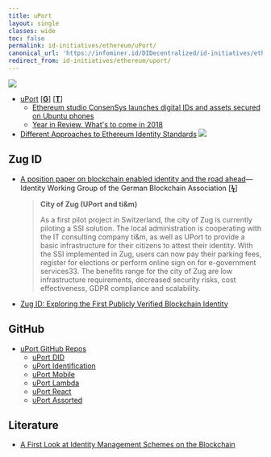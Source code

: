 ```yaml
---
title: uPort
layout: single
classes: wide
toc: false
permalink: id-initiatives/ethereum/uPort/
canonical_url: 'https://infominer.id/DIDecentralized/id-initiatives/ethereum/uPort/'
redirect_from: id-initiatives/ethereum/uport/
---
```



![](https://i.imgur.com/sPAP2g3.png)



* [uPort](https://www.uport.me/) [[**G**](https://github.com/uport-project/)] [[**T**](https://twitter.com/uport_me)]
   * [Ethereum studio ConsenSys launches digital IDs and assets secured on Ubuntu phones](http://www.ibtimes.co.uk/ethereum-studio-consensys-launches-internet-people-digital-ids-assets-secured-unbuntu-phones-1542620)
   * [Year in Review. What's to come in 2018](https://medium.com/uport/uport-year-in-review-whats-to-come-in-2018-15ccb9214439)
* [Different Approaches to Ethereum Identity Standards](https://medium.com/uport/different-approaches-to-ethereum-identity-standards-a09488347c87)
  ![](https://i.imgur.com/ASI0PaB.png)

## Zug ID

* [A position paper on blockchain enabled identity and the road ahead](https://www.bundesblock.de/wp-content/uploads/2018/10/ssi-paper.pdf)—Identity Working Group of the German Blockchain Association [[**ϟ**](https://www.bundesblock.de/2018/10/23/position-paper-self-sovereign-identity/)]
  > **City of Zug (UPort and ti&m)**
  >
  > As a first pilot project in Switzerland, the city of Zug is currently piloting a SSI solution. The local administration is cooperating with the IT consulting company ti&m, as well as UPort to provide a basic infrastructure for their citizens to attest their identity. With the SSI implemented in Zug, users can now pay their parking fees, register for elections or perform online sign on for e-government services33. The benefits range for the city of Zug are low infrastructure requirements, decreased security risks, cost effectiveness, GDPR compliance and scalability.

* [Zug ID: Exploring the First Publicly Verified Blockchain Identity](https://medium.com/uport/zug-id-exploring-the-first-publicly-verified-blockchain-identity-38bd0ee3702)

## GitHub


* [uPort GitHub Repos](https://infominer.id/DIDecentralized/ethereum/id-github/#uport)
  * [uPort DID](https://infominer.id/DIDecentralized/ethereum/id-github/#uport-did)
  * [uPort Identification](https://infominer.id/DIDecentralized/ethereum/id-github/#uport-identification)
  * [uPort Mobile](https://infominer.id/DIDecentralized/ethereum/id-github/#uport-mobile)
  * [uPort Lambda](https://infominer.id/DIDecentralized/ethereum/id-github/#uport-lambda)
  * [uPort React](https://infominer.id/DIDecentralized/ethereum/id-github/#uport-react)
  * [uPort Assorted](https://infominer.id/DIDecentralized/ethereum/id-github/#uport-assorted)

## Literature

* [A First Look at Identity Management Schemes on the Blockchain](https://arxiv.org/pdf/1801.03294.pdf)

